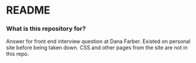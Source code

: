 # README #

### What is this repository for? ###

Answer for front end interview question at Dana Farber. Existed on personal site before being taken down. CSS and other pages from the site are not in this repo. 